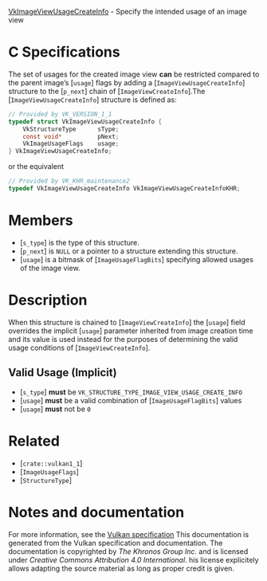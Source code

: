 [VkImageViewUsageCreateInfo](https://www.khronos.org/registry/vulkan/specs/1.3-extensions/man/html/VkImageViewUsageCreateInfo.html) - Specify the intended usage of an image view

# C Specifications
The set of usages for the created image view  **can**  be restricted compared to
the parent image’s [`usage`] flags by adding a
[`ImageViewUsageCreateInfo`] structure to the [`p_next`] chain of
[`ImageViewCreateInfo`].The [`ImageViewUsageCreateInfo`] structure is defined as:
```c
// Provided by VK_VERSION_1_1
typedef struct VkImageViewUsageCreateInfo {
    VkStructureType      sType;
    const void*          pNext;
    VkImageUsageFlags    usage;
} VkImageViewUsageCreateInfo;
```
or the equivalent
```c
// Provided by VK_KHR_maintenance2
typedef VkImageViewUsageCreateInfo VkImageViewUsageCreateInfoKHR;
```

# Members
- [`s_type`] is the type of this structure.
- [`p_next`] is `NULL` or a pointer to a structure extending this structure.
- [`usage`] is a bitmask of [`ImageUsageFlagBits`] specifying allowed usages of the image view.

# Description
When this structure is chained to [`ImageViewCreateInfo`] the
[`usage`] field overrides the implicit [`usage`] parameter inherited
from image creation time and its value is used instead for the purposes of
determining the valid usage conditions of [`ImageViewCreateInfo`].
## Valid Usage (Implicit)
-  [`s_type`] **must**  be `VK_STRUCTURE_TYPE_IMAGE_VIEW_USAGE_CREATE_INFO`
-  [`usage`] **must**  be a valid combination of [`ImageUsageFlagBits`] values
-  [`usage`] **must**  not be `0`

# Related
- [`crate::vulkan1_1`]
- [`ImageUsageFlags`]
- [`StructureType`]

# Notes and documentation
For more information, see the [Vulkan specification](https://www.khronos.org/registry/vulkan/specs/1.3-extensions/html/vkspec.html)
This documentation is generated from the Vulkan specification and documentation.
The documentation is copyrighted by *The Khronos Group Inc.* and is licensed under *Creative Commons Attribution 4.0 International*.
his license explicitely allows adapting the source material as long as proper credit is given.
        